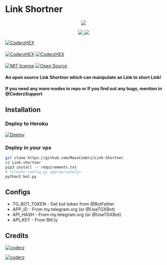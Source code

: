 # Link Shortner

<p align="center">
  <a href="https://www.python.org">
    <img src="http://ForTheBadge.com/images/badges/made-with-python.svg">

  </a>
</p>
<p align="center">
  <a href="https://github.com/MaxxCoderz/Link-Shortner/stargazers">
    <img src="https://img.shields.io/github/stars/MaxxCoderZ/Link-Shortner?style=social">

  </a>
  
  <a href="https://github.com/MaxxCoderZ/Link-Shortner/fork">
    <img src="https://img.shields.io/github/forks/MaxxcoderZ/link-shortner?label=Fork&style=social">

  </a>  
</p>

[![CoderzHEX](https://img.shields.io/badge/CoderzHEX-Channel-orange?style=for-the-badge&logo=telegram)](https://telegram.dog/CoderzHEX)  
ㅤㅤㅤㅤㅤㅤㅤ  
[![CoderzHEX](https://img.shields.io/badge/CoderzHEX-Support-red?style=flat&logo=telegram)](https://telegram.dog/Coderzsupport)  [![CoderzHEX](https://img.shields.io/badge/CoderzHEX-Website-red?style=flat&logo=CodersRank)](https://NexonHEXIN.weebly.com)  
ㅤㅤㅤㅤㅤㅤㅤ  
[![MIT license](https://img.shields.io/badge/License-MIT-blue?style=flat)](https://github.com/MaxxCoderZ/Link-Shortner/blob/main/COPYING)  [![Open Source](https://badges.frapsoft.com/os/v2/open-source.svg?v=103)](https://github.com/MaxxCoderZ/Link-Shortner)





#### An open source Link Shortner which can manipulate an Link to short Link!
#### If you need any more modes in repo or If you find out any bugs, mention in @CoderzSupport

## Installation

### Deploy to Heroku
[![Deploy](https://www.herokucdn.com/deploy/button.svg)](https://heroku.com/deploy?template=https://github.com/MaxxCoderZ/Link-Shortner)

### Deploy in your vps
```sh
git clone https://github.com/MaxxCoderz/Link-Shortner
cd Link-shortner
pip3 install -r requirements.txt
# <Create config.py appropriately>
python3 bot.py
```

## Configs

* TG_BOT_TOKEN  - Get bot token from @BotFather
* APP_ID        - From my.telegram.org (or @UseTGXBot)
* API_HASH      - From my.telegram.org (or @UseTGXBot)
* API_KEY  - From Bitl.ly

## Credits

[![coderz](https://img.shields.io/badge/Stack_Overflow-FE7A16?style=for-the-badge&logo=stack-overflow&logoColor=white)](https://stackoverflow.com/)

[![coderz](https://img.shields.io/badge/Pyrogram%20-%23F37626.svg?&style=for-the-badge&logo=telegram&logoColor=white)](https://github.com/pyrogram/pyrogram)
